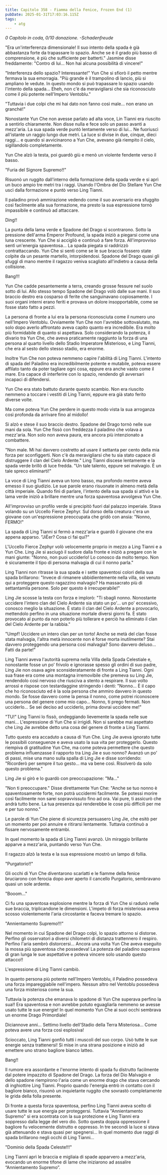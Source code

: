 ```yaml
---
title: Capitolo 358 - Fiamma della Fenice, Frozen End (1)
pubDate: 2025-01-31T17:03:16.115Z
tags:
    - atg
---
```



<em>0 Capitolo in coda, 0/10 donazione.</em>
<em>-Schadenfreude</em>


"Era un'interferenza dimensionale! Il suo intento della spada è già abbastanza forte da trapassare lo spazio. Anche se è il grado più basso di comprensione, è più che sufficiente per batterti." Jasmine disse freddamente: "Contro di lui... Non hai alcuna possibilità di vincere!"


"Interferenza dello spazio? Interessante!" Yun Che si sfiorò il petto mentre fermava la sua emorragia. "Più grande è il trampolino di lancio, più si ampliano le vedute. In questo mondo si può trapassare lo spazio usando l'intento della spada... Eheh, non c'è da meravigliarsi che sia riconosciuto come il più potente nell'Impero Ventoblu."


"Tuttavia i due colpi che mi hai dato non fanno così male... non erano un granché!"


Nonostante Yun Che non avesse parlato ad alta voce, Lin Tianni era riuscito a sentirlo chiaramente. Non disse nulla e fece solo un passo avanti a mezz'aria. La sua spada verde puntò lentamente verso di lui... Ne fuoriuscì all'istante un raggio lungo due metri. La luce si divise in due, cinque, dieci raggi... e quando si avvicinarono a Yun Che, avevano già riempito il cielo, sigillandolo completamente.


Yun Che alzò la testa, poi guardò giù e menò un violente fendente verso il basso.


"Furia del Signore Supremo!!"


Risuonò un ruggito dall'interno della formazione della spada verde e si aprì un buco ampio tre metri tra i raggi. Usando l'Ombra del Dio Stellare Yun Che uscì dalla formazione e puntò verso Ling Tianni.


Il paladino provò ammirazione vedendo come il suo avversario era sfuggito così facilmente alla sua formazione, ma presto la sua espressione tornò impassibile e continuò ad attaccare.


Ding!!


La punta della lama verde e Spadone del Drago si scontrarono. Sotto la pressione dell'arma Emperor Profound, la spada iniziò a piegarsi come una luna crescente. Yun Che si accigliò e continuò a fare forza. All'improvviso sentì un'energia spaventosa... La spada piegata si raddrizzò contrattaccando. Yun Che si sentì come se le sue braccia fossero state colpite da un pesante martello, intorpidendosi. Spadone del Drago quasi gli sfuggì di mano mentre il ragazzo veniva scagliato all'indietro a causa della collisione.


Bang!!!


Yun Che cadde pesantemente a terra, creando grosse fessure nel suolo sotto di lui. Allo stesso tempo Spadone del Drago volò dalle sue mani. Il suo braccio destro era cosparso di ferite che sanguinavano copiosamente. I suoi organi interni erano feriti e provava un dolore insopportabile, come se fosse stato fatto a pezzi.


La persona di fronte a lui era la persona riconosciuta come il numero uno nell'Impero Ventoblu. Ovviamente Yun Che non l'avrebbe sottovalutato, ma solo dopo averlo affrontato aveva capito quanto era incredibile. Era molto più formidabile di quanto si aspettava. Solo considerando la potenza, il divario tra Yun Che, che aveva praticamente raggiunto la forza di una persona al quarto livello dello Stadio Imperatore Misterioso, e Ling Tianni, che era al sesto dello stesso stadio, era enorme.


Inoltre Yun Che non poteva nemmeno capire l'abilità di Ling Tianni. L'intento di spada del Paladino era incredibilmente potente e mutabile, poteva essere affilato tanto da poter tagliare ogni cosa, eppure era anche vasto come il mare. Era capace di interferire con lo spazio, rendendo gli avversari incapaci di difendersi.


Yun Che era stato battuto durante questo scambio. Non era riuscito nemmeno a toccare i vestiti di Ling Tianni, eppure era già stato ferito diverse volte.


Ma come poteva Yun Che perdere in questo modo vista la sua arroganza così profonda da arrivare fino al midollo!


Si alzò e stese il suo braccio destro. Spadone del Drago tornò nelle sue mani da sola. Yun Che fissò con freddezza il paladino che volava a mezz'aria. Non solo non aveva paura, era ancora più intenzionato a combattere.


"Non male. Mi hai davvero costretto ad usare il settanta per cento della mia forza per sconfiggerti. Non c'è da meravigliarsi che tu sia stato capace di distruggere il clan del Cielo Ardente." Ling Tianni discese lentamente e la spada verde brillò di luce fredda.
"Un tale talento, eppure sei malvagio. È un tale spreco eliminarti!"


La voce di Ling Tianni aveva un tono basso, ma profondo mentre aveva emesso il suo giudizio. Le sue parole erano risuonate in almeno metà della città imperiale. Quando finì di parlare, l'intento della sua spada si attivò e la lama verde iniziò a brillare mentre una forza spaventosa avvolgeva Yun Che.


All'improvviso un profilo verde si precipitò fuori dal palazzo imperiale. Stava volando su un Uccello Fierce Zephyr. Sul dorso della creatura c'era un giovane con un'espressione preoccupata che gridò con ansia: "Nonno, FERMO!"


La spada di Ling Tianni si fermò a mezz'aria e guardò il giovane che era appena apparso. "JiÈer? Cosa ci fai qui?"


L'Uccello Fierce Zephyr volò velocemente proprio in mezzo a Ling Tianni e a Yun Che. Ling Jie si asciugò il sudore dalla fronte e iniziò a pregare con le mani giunte: "Nonno, non puoi ucciderlo! Lo conosco da molto tempo. Non è sicuramente il tipo di persona malvagia di cui il nonno parla."


Ling Tianni non ritrasse la sua spada e i sette spaventosi colori della sua spada brillarono: "Invece di rimanere ubbidientemente nella villa, sei venuto qui a proteggere questo ragazzino malvagio? Ha massacrato più di settantamila persone. Solo per questo è irrecuperabile!"


Ling Jie scosse la testa con forza e implorò: "Ti sbagli nonno. Nonostante uccidere l'intero clan del Cielo Ardente sia stato un po'... un po' eccessivo, conosco meglio la situazione. È stato il clan del Cielo Ardente a provocarlo, mettendolo perfino in una situazione mortale diversi giorni fa. È stato provocato al punto da non poterlo più tollerare e perciò ha eliminato il clan del Cielo Ardente per la rabbia."


"Umpf! Uccidere un intero clan per un torto! Anche se metà del clan fosse stata malvagia, l'altra metà innocente non è forse morta inutilmente? Stai davvero proteggendo una persona così malvagia? Sono davvero deluso... Fatti da parte!"


Ling Tianni aveva l'autorità suprema nella Villa della Spada Celestiale e, nonostante fosse un po' frivolo e ignorasse spesso gli ordini di suo padre, Ling Jie non osava agire sconsideratamente di fronte a Ling Tianni. Ogni sua frase era come una montagna irremovibile che premeva su Ling Jie, rendendolo così nervoso che riusciva a stento a respirare. Il suo volto arrossì e rispose con testardaggine stringendo i denti: "Nonno... È il capo che ho riconosciuto ed è la sola persona che ammiro davvero in questo mondo. Se fosse davvero come la pensa il nonno, come potrei riconoscere una persona del genere come mio capo... Nonno, ti prego fermati. Non ucciderlo... Se sei deciso ad ucciderlo, prima dovrai uccidere me!"


"TU!" Ling Tianni lo fissò, ondeggiando lievemente la spada nelle sue mani... L'espressione di Yun Che si irrigidì. Non si sarebbe mai aspettato che Ling Jie avrebbe detto una cosa del genere di fronte a Ling Tianni.


Tutto questo era accaduto a causa di Yun Che. Ling Jie aveva ignorato tutte le possibili conseguenze e aveva usato la sua vita per proteggerlo. Questo riempiva di gratitudine Yun Che, ma come poteva permettere che questo problema influenzasse il rapporto tra Ling Jie e suo nonno? Avanzò un po' di passi, mise una mano sulla spalla di Ling Jie e disse sorridendo: "Ricorderò per sempre il tuo gesto... ma va bene così. Risolverò da solo questo problema."


Ling Jie si girò e lo guardò con preoccupazione: "Ma..."


"Non ti preoccupare." Disse direttamente Yun Che: "Anche se tuo nonno è spaventosamente forte, non potrà uccidermi facilmente. Se potessi morire così facilmente non sarei sopravvissuto fino ad ora. Vai pure, ti assicurò che andrà tutto bene. La tua presenza qui renderebbe le cose più difficili per me e per tuo nonno."


Le parole di Yun Che piene di sicurezza persuasero Ling Jie, che esitò per un momento per poi annuire e ritirarsi lentamente. Tuttavia continuò a fissare nervosamente entrambi.


In quel momento la spada di Ling Tianni avanzò. Un miraggio brillante apparve a mezz'aria, puntando verso Yun Che.


Il ragazzo alzò la testa e la sua espressione mostrò un lampo di follia.


"Purgatorio!!"


Gli occhi di Yun Che diventarono scarlatti e le fiamme della fenice bruciarono con ferocia dopo aver aperto il cancello Purgatorio, sembravano quasi un sole ardente.


"Booom..."


Ci fu una spaventosa esplosione mentre la forza di Yun Che si radunò nelle sue braccia, triplicandone le dimensioni. L'impeto di forza misteriosa aveva scosso violentemente l'aria circostante e faceva tremare lo spazio.


"Annientamento Supremo!!!"


Nel momento in cui Spadone del Drago colpì, lo spazio attorno si distorse. Perfino gli osservatori a diversi chilometri di distanza trattennero il respiro. Perfino l'aria sembrò distorcersi... Ancora una volta Yun Che aveva eseguito la mossa più spaventosa che possedeva! La potenza del paladino superava di gran lunga le sue aspettative e poteva vincere solo usando questo attacco!!


L'espressione di Ling Tianni cambiò.


In quanto persona più potente nell'Impero Ventoblu, il Paladino possedeva una forza impareggiabile nell'impero. Nessun altro nel Ventoblu possedeva una forza misteriosa come la sua.


Tuttavia la potenza che emanava lo spadone di Yun Che superava perfino la sua!! Era spaventosa e non avrebbe potuto eguagliarla nemmeno se avesse usato tutte le sue energie!
In quel momento Yun Che ai suoi occhi sembrava un enorme Drago Primordiale!


Diciannove anni... Settimo livello dell'Stadio della Terra Misteriosa... Come poteva avere una forza così esplosiva!


Scioccato, Ling Tianni gonfiò tutti i muscoli del suo corpo. Usò tutte le sue energie senza trattenersi! Si mise in una strana posizione e iniziò ad emettere uno strano bagliore bianco latteo.


Bang!!


Il rumore era assordante e l'enorme intento di spada fu distrutto facilmente dal potere impazzito di Spadone del Drago. La forza del Dio Malvagio e dello spadone riempirono l'aria come un enorme drago che stava cercando di inghiottire Ling Tianni. Proprio quando l'energia entrò in contatto con il bagliore bianco, risuonò un inquietante ruggito che sovrastò completamente le grida della folla presente.


Di fronte a questa forza spaventosa, perfino Ling Tianni aveva scelto di usare tutte le sue energia per proteggersi. Tuttavia "Annientamento Supremo" si era scontrata con la sua protezione e Ling Tianni era soppresso dalla legge del vero dio. Sotto questa doppia oppressione il bagliore fu velocemente distrutto e oppresso. In tre secondi la luce si stava già attenuando e stava quasi per spegnersi... In quel momento due raggi di spada brillarono negli occhi di Ling Tianni...


"Dominio della Spada Celeste!!!"


Ling Tianni aprì le braccia e migliaia di spade apparvero a mezz'aria, evocando un enorme tifone di lame che iniziarono ad assalire “Annientamento Supremo”.
                                


                                



